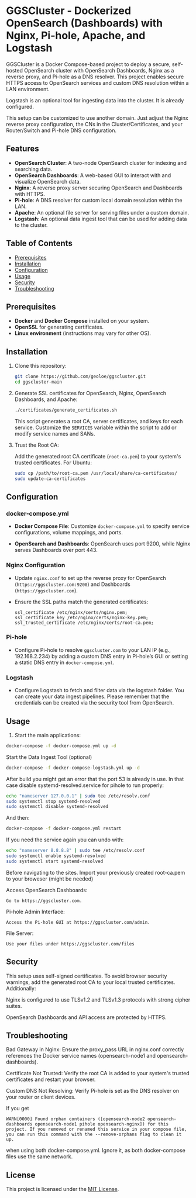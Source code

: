 # GGSCluster - Dockerized OpenSearch (Dashboards) with Nginx, Pi-hole, Apache, and Logstash

GGSCluster is a Docker Compose-based project to deploy a secure, self-hosted OpenSearch cluster with OpenSearch Dashboards, Nginx as a reverse proxy, and Pi-hole as a DNS resolver. This project enables secure HTTPS access to OpenSearch services and custom DNS resolution within a LAN environment.

Logstash is an optional tool for ingesting data into the cluster. It is already configured.

This setup can be customized to use another domain. Just adjust the Nginx reverse proxy configuration, the CNs in the Cluster/Certificates, and your Router/Switch and Pi-hole DNS configuration.

## Features

- **OpenSearch Cluster**: A two-node OpenSearch cluster for indexing and searching data.
- **OpenSearch Dashboards**: A web-based GUI to interact with and visualize OpenSearch data.
- **Nginx**: A reverse proxy server securing OpenSearch and Dashboards with HTTPS.
- **Pi-hole**: A DNS resolver for custom local domain resolution within the LAN.
- **Apache**: An optional file server for serving files under a custom domain.
- **Logstash**: An optional data ingest tool that can be used for adding data to the cluster.

## Table of Contents

- [Prerequisites](#prerequisites)
- [Installation](#installation)
- [Configuration](#configuration)
- [Usage](#usage)
- [Security](#security)
- [Troubleshooting](#troubleshooting)

## Prerequisites

- **Docker** and **Docker Compose** installed on your system.
- **OpenSSL** for generating certificates.
- **Linux environment** (instructions may vary for other OS).

## Installation

1. Clone this repository:
    ```bash
    git clone https://github.com/geoloe/ggscluster.git
    cd ggscluster-main
    ```

2. Generate SSL certificates for OpenSearch, Nginx, OpenSearch Dashboards, and Apache:
    ```bash
    ./certificates/generate_certificates.sh
    ```

   This script generates a root CA, server certificates, and keys for each service. Customize the `SERVICES` variable within the script to add or modify service names and SANs.

3. Trust the Root CA:

   Add the generated root CA certificate (`root-ca.pem`) to your system's trusted certificates.
   For Ubuntu:
    ```bash
    sudo cp /path/to/root-ca.pem /usr/local/share/ca-certificates/
    sudo update-ca-certificates
    ```

## Configuration

### docker-compose.yml

- **Docker Compose File**: Customize `docker-compose.yml` to specify service configurations, volume mappings, and ports.

- **OpenSearch and Dashboards**: OpenSearch uses port 9200, while Nginx serves Dashboards over port 443.

### Nginx Configuration

- Update `nginx.conf` to set up the reverse proxy for OpenSearch (`https://ggscluster.com:9200`) and Dashboards (`https://ggscluster.com`).

- Ensure the SSL paths match the generated certificates:
    ```nginx
    ssl_certificate /etc/nginx/certs/nginx.pem;
    ssl_certificate_key /etc/nginx/certs/nginx-key.pem;
    ssl_trusted_certificate /etc/nginx/certs/root-ca.pem;
    ```

### Pi-hole

- Configure Pi-hole to resolve `ggscluster.com` to your LAN IP (e.g., 192.168.2.234) by adding a custom DNS entry in Pi-hole’s GUI or setting a static DNS entry in `docker-compose.yml`.

### Logstash

- Configure Logstash to fetch and filter data via the logstash folder. You can create your data ingest pipelines. Please remember that the credentials can be created via the security tool from OpenSearch.

## Usage

1. Start the main applications:
```bash
docker-compose -f docker-compose.yml up -d
```

Start the Data Ingest Tool (optional)
```bash
docker-compose -f docker-compose-logstash.yml up -d
```

After build you might get an error that the port 53 is already in use.
In that case disable systemd-resolved.service for pihole to run properly:

```bash
echo "nameserver 127.0.0.1" | sudo tee /etc/resolv.conf
sudo systemctl stop systemd-resolved
sudo systemctl disable systemd-resolved
```

And then:

```bash
docker-compose -f docker-compose.yml restart
```

If you need the service again you can undo with:
```bash
echo "nameserver 8.8.8.8" | sudo tee /etc/resolv.conf
sudo systemctl enable systemd-resolved
sudo systemctl start systemd-resolved
```

Before navigating to the sites. Import your previously created root-ca.pem to your broweser (might be needed)

Access OpenSearch Dashboards:

    Go to https://ggscluster.com.

Pi-hole Admin Interface:

    Access the Pi-hole GUI at https://ggscluster.com/admin.

File Server:

    Use your files under https://ggscluster.com/files

## Security

This setup uses self-signed certificates. To avoid browser security warnings, add the generated root CA to your local trusted certificates. Additionally:

Nginx is configured to use TLSv1.2 and TLSv1.3 protocols with strong cipher suites.

OpenSearch Dashboards and API access are protected by HTTPS.

## Troubleshooting

Bad Gateway in Nginx: Ensure the proxy_pass URL in nginx.conf correctly references the Docker service names (opensearch-node1 and opensearch-dashboards).

Certificate Not Trusted: Verify the root CA is added to your system's trusted certificates and restart your browser.

Custom DNS Not Resolving: Verify Pi-hole is set as the DNS resolver on your router or client devices.

If you get 

`WARN[0000] Found orphan containers ([opensearch-node2 opensearch-dashboards opensearch-node1 pihole opensearch-nginx]) for this project. If you removed or renamed this service in your compose file, you can run this command with the --remove-orphans flag to clean it up.`

when using both docker-compose.yml. Ignore it, as both docker-compose files use the same network.

## License

This project is licensed under the [MIT License](./LICENSE).